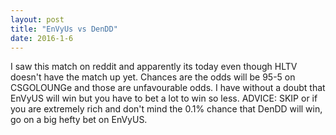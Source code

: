 ```yaml
---
layout: post
title: "EnVyUs vs DenDD"
date: 2016-1-6
---
```

  
I saw this match on reddit and apparently its today even though HLTV doesn't have the match up yet.
Chances are the odds will be 95-5 on CSGOLOUNGe and those are unfavourable odds.
I have without a doubt that EnVyUS will win but you have to bet a lot to win so less.
ADVICE: SKIP or if you are extremely rich and don't mind the 0.1% chance that DenDD will win, go on a big hefty bet on EnVyUS.
